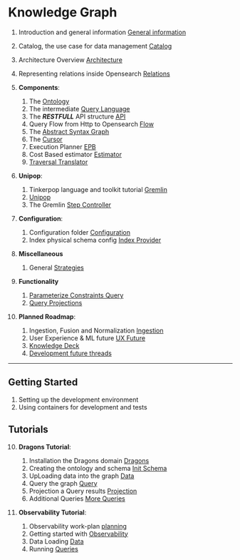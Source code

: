 # Knowledge Graph

1) Introduction and general information [General information](info/General.md)
2) Catalog, the use case for data management [Catalog](info/Catalog.md)
3) Architecture Overview [Architecture](info/Architecture.md)
4) Representing relations inside Opensearch [Relations](info/components/OpensearchRelationships.md)

5) **Components**:
   1) The [Ontology](info/components/Ontology.md) 
   2) The intermediate [Query Language](info/components/Query-language.md) 
   3) The **_RESTFULL_** API structure [API](info/components/Api.md) 
   4) Query Flow from Http to Opensearch [Flow](info/components/UnderstandingQueryFlow.md) 
   5) The [Abstract Syntax Graph](info/components/ASG-AbstractSyntaxGraph.md) 
   6) The [ Cursor ](info/components/Cursor.md) 
   7) Execution Planner [ EPB ](info/components/Execution-planner.md) 
   8) Cost Based estimator [ Estimator ](info/components/Cost-estimator.md) 
   9) [ Traversal Translator ](info/components/TraversalTranslator.md) 
 

5) **Unipop**:
   1) Tinkerpop language and toolkit tutorial [Gremlin](https://kelvinlawrence.net/book/Gremlin-Graph-Guide.html)
   1) [Unipop](info/components/Unipop.md)
   1) The Gremlin [Step Controller](info/components/UnipopStepController.md)


6) **Configuration**:
   1) Configuration folder [Configuration](info/components/Configuration.md)
   2) Index physical schema config [Index Provider](info/components/Index-provider.md)


7) **Miscellaneous**
   1) General [Strategies](info/components/StrategiesMechanisms.md)

8) **Functionality**
   1) [Parameterize Constraints Query](info/functionality/ParameterizedConstraints.md)
   2) [Query Projections](info/functionality/QueryResultProjection.md)

9) **Planned Roadmap**:
   1) Ingestion, Fusion and Normalization [Ingestion](info/roadmap/IngestionNormalization.md)
   2) User Experience & ML future [UX Future](info/roadmap/OpensearchGraph.md)
   3) [Knowledge Deck](info/KnowledgeGraphDeck.md)
   4) [Development future threads](info/roadmap/DevelopmentThreads.md)

---- 

## Getting Started
1) Setting up the development environment 
1) Using containers for development and tests 

## Tutorials
10) **Dragons Tutorial**:
     1) Installation the Dragons domain [Dragons](tutorial/sample/dragons/installation.md)
     2) Creating the ontology and schema [Init Schema](tutorial/sample/dragons/create-ontology.md)
     3) UpLoading data into the graph [Data](tutorial/sample/dragons/load-data.md)
     4) Query the graph [Query](tutorial/sample/dragons/query-the-data.md)
     5) Projection a Query results [Projection](tutorial/sample/dragons/projection-and-count.md)
     6) Additional Queries [More Queries](tutorial/sample/dragons/queries/Queries.md)
 

11) **Observability Tutorial**:
     1) Observability work-plan [planning](info/roadmap/ObservabilityIntegration.md) 
     2) Getting started with [Observability](tutorial/sample/observability/GettingStarted.md) 
     3) Data Loading [Data](tutorial/sample/observability/DataLoading.md) 
     3) Running [Queries](tutorial/sample/observability/Queries.md) 